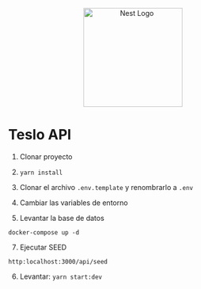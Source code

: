 <p align="center">
  <a href="http://nestjs.com/" target="blank"><img src="https://nestjs.com/img/logo-small.svg" width="200" alt="Nest Logo" /></a>
</p>

# Teslo API
1. Clonar proyecto
2. ```yarn install```
3. Clonar el archivo ```.env.template``` y renombrarlo a ```.env```
4. Cambiar las variables de entorno

5. Levantar la base de datos

```
docker-compose up -d
```
7. Ejecutar SEED
```
http:localhost:3000/api/seed 
```

6. Levantar: ```yarn start:dev```
